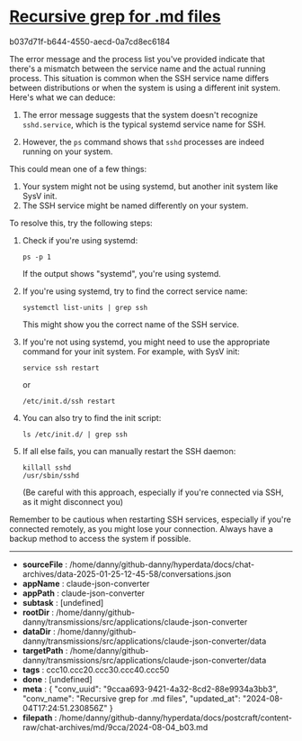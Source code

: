 # [Recursive grep for .md files](https://claude.ai/chat/9ccaa693-9421-4a32-8cd2-88e9934a3bb3)

b037d71f-b644-4550-aecd-0a7cd8ec6184

 The error message and the process list you've provided indicate that there's a mismatch between the service name and the actual running process. This situation is common when the SSH service name differs between distributions or when the system is using a different init system. Here's what we can deduce:

1. The error message suggests that the system doesn't recognize `sshd.service`, which is the typical systemd service name for SSH.

2. However, the `ps` command shows that `sshd` processes are indeed running on your system.

This could mean one of a few things:

1. Your system might not be using systemd, but another init system like SysV init.
2. The SSH service might be named differently on your system.

To resolve this, try the following steps:

1. Check if you're using systemd:
   ```
   ps -p 1
   ```
   If the output shows "systemd", you're using systemd.

2. If you're using systemd, try to find the correct service name:
   ```
   systemctl list-units | grep ssh
   ```
   This might show you the correct name of the SSH service.

3. If you're not using systemd, you might need to use the appropriate command for your init system. For example, with SysV init:
   ```
   service ssh restart
   ```
   or
   ```
   /etc/init.d/ssh restart
   ```

4. You can also try to find the init script:
   ```
   ls /etc/init.d/ | grep ssh
   ```

5. If all else fails, you can manually restart the SSH daemon:
   ```
   killall sshd
   /usr/sbin/sshd
   ```
   (Be careful with this approach, especially if you're connected via SSH, as it might disconnect you)

Remember to be cautious when restarting SSH services, especially if you're connected remotely, as you might lose your connection. Always have a backup method to access the system if possible.

---

* **sourceFile** : /home/danny/github-danny/hyperdata/docs/chat-archives/data-2025-01-25-12-45-58/conversations.json
* **appName** : claude-json-converter
* **appPath** : claude-json-converter
* **subtask** : [undefined]
* **rootDir** : /home/danny/github-danny/transmissions/src/applications/claude-json-converter
* **dataDir** : /home/danny/github-danny/transmissions/src/applications/claude-json-converter/data
* **targetPath** : /home/danny/github-danny/transmissions/src/applications/claude-json-converter/data
* **tags** : ccc10.ccc20.ccc30.ccc40.ccc50
* **done** : [undefined]
* **meta** : {
  "conv_uuid": "9ccaa693-9421-4a32-8cd2-88e9934a3bb3",
  "conv_name": "Recursive grep for .md files",
  "updated_at": "2024-08-04T17:24:51.230856Z"
}
* **filepath** : /home/danny/github-danny/hyperdata/docs/postcraft/content-raw/chat-archives/md/9cca/2024-08-04_b03.md